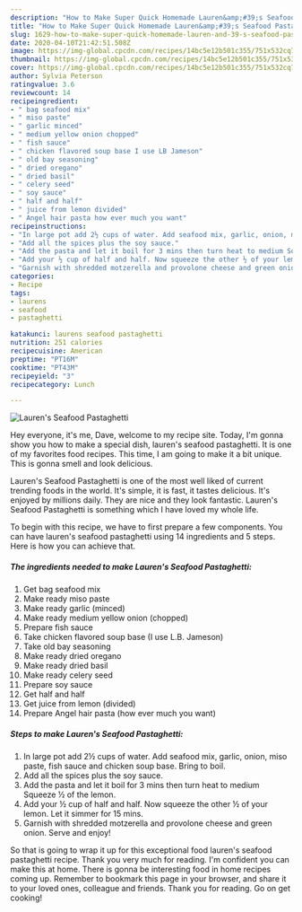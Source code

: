 ```yaml
---
description: "How to Make Super Quick Homemade Lauren&amp;#39;s Seafood Pastaghetti"
title: "How to Make Super Quick Homemade Lauren&amp;#39;s Seafood Pastaghetti"
slug: 1629-how-to-make-super-quick-homemade-lauren-and-39-s-seafood-pastaghetti
date: 2020-04-10T21:42:51.508Z
image: https://img-global.cpcdn.com/recipes/14bc5e12b501c355/751x532cq70/laurens-seafood-pastaghetti-recipe-main-photo.jpg
thumbnail: https://img-global.cpcdn.com/recipes/14bc5e12b501c355/751x532cq70/laurens-seafood-pastaghetti-recipe-main-photo.jpg
cover: https://img-global.cpcdn.com/recipes/14bc5e12b501c355/751x532cq70/laurens-seafood-pastaghetti-recipe-main-photo.jpg
author: Sylvia Peterson
ratingvalue: 3.6
reviewcount: 14
recipeingredient:
- " bag seafood mix"
- " miso paste"
- " garlic minced"
- " medium yellow onion chopped"
- " fish sauce"
- " chicken flavored soup base I use LB Jameson"
- " old bay seasoning"
- " dried oregano"
- " dried basil"
- " celery seed"
- " soy sauce"
- " half and half"
- " juice from lemon divided"
- " Angel hair pasta how ever much you want"
recipeinstructions:
- "In large pot add 2½ cups of water. Add seafood mix, garlic, onion, miso paste, fish sauce and chicken soup base. Bring to boil."
- "Add all the spices plus the soy sauce."
- "Add the pasta and let it boil for 3 mins then turn heat to medium Squeeze ½ of the lemon."
- "Add your ½ cup of half and half. Now squeeze the other ½ of your lemon. Let it simmer for 15 mins."
- "Garnish with shredded motzerella and provolone cheese and green onion. Serve and enjoy!"
categories:
- Recipe
tags:
- laurens
- seafood
- pastaghetti

katakunci: laurens seafood pastaghetti 
nutrition: 251 calories
recipecuisine: American
preptime: "PT16M"
cooktime: "PT43M"
recipeyield: "3"
recipecategory: Lunch

---
```



![Lauren&#39;s Seafood Pastaghetti](https://img-global.cpcdn.com/recipes/14bc5e12b501c355/751x532cq70/laurens-seafood-pastaghetti-recipe-main-photo.jpg)

Hey everyone, it's me, Dave, welcome to my recipe site. Today, I'm gonna show you how to make a special dish, lauren&#39;s seafood pastaghetti. It is one of my favorites food recipes. This time, I am going to make it a bit unique. This is gonna smell and look delicious.

Lauren&#39;s Seafood Pastaghetti is one of the most well liked of current trending foods in the world. It's simple, it is fast, it tastes delicious. It's enjoyed by millions daily. They are nice and they look fantastic. Lauren&#39;s Seafood Pastaghetti is something which I have loved my whole life.




To begin with this recipe, we have to first prepare a few components. You can have lauren&#39;s seafood pastaghetti using 14 ingredients and 5 steps. Here is how you can achieve that.

<!--inarticleads1-->

##### The ingredients needed to make Lauren&#39;s Seafood Pastaghetti:

1. Get  bag seafood mix
1. Make ready  miso paste
1. Make ready  garlic (minced)
1. Make ready  medium yellow onion (chopped)
1. Prepare  fish sauce
1. Take  chicken flavored soup base (I use L.B. Jameson)
1. Take  old bay seasoning
1. Make ready  dried oregano
1. Make ready  dried basil
1. Make ready  celery seed
1. Prepare  soy sauce
1. Get  half and half
1. Get  juice from lemon (divided)
1. Prepare  Angel hair pasta (how ever much you want)




<!--inarticleads2-->

##### Steps to make Lauren&#39;s Seafood Pastaghetti:

1. In large pot add 2½ cups of water. Add seafood mix, garlic, onion, miso paste, fish sauce and chicken soup base. Bring to boil.
1. Add all the spices plus the soy sauce.
1. Add the pasta and let it boil for 3 mins then turn heat to medium Squeeze ½ of the lemon.
1. Add your ½ cup of half and half. Now squeeze the other ½ of your lemon. Let it simmer for 15 mins.
1. Garnish with shredded motzerella and provolone cheese and green onion. Serve and enjoy!




So that is going to wrap it up for this exceptional food lauren&#39;s seafood pastaghetti recipe. Thank you very much for reading. I'm confident you can make this at home. There is gonna be interesting food in home recipes coming up. Remember to bookmark this page in your browser, and share it to your loved ones, colleague and friends. Thank you for reading. Go on get cooking!
